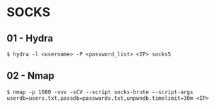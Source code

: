 # SOCKS

## 01 - Hydra

`$ hydra -l <username> -P <password_list> <IP> socks5`

## 02 - Nmap

`$ nmap -p 1080 -vvv -sCV --script socks-brute --script-args userdb=users.txt,passdb=passwords.txt,unpwndb.timelimit=30m <IP>`